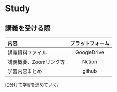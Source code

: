 

# Study

## 講義を受ける際
|        内容                |  プラットフォーム | 
| :---------------------- | :-----------: | 
| 講義資料ファイル             | GoogleDrive    | 
| 講義概要、Zoomリンク等       |  Notion         | 
| 学習内容まとめ               | github         | 

に分けて学習を進めていく。
